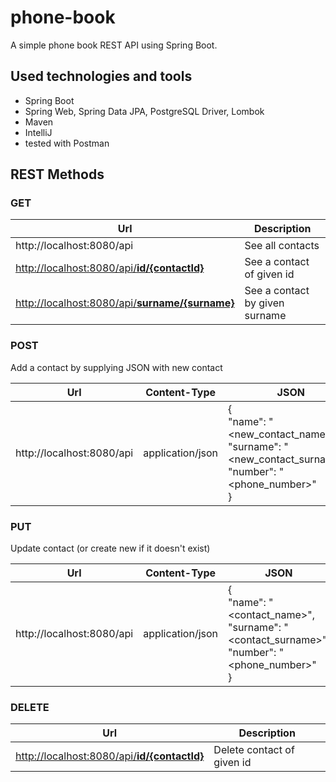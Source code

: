 # phone-book 

A simple phone book REST API using Spring Boot.

## Used technologies and tools

- Spring Boot
- Spring Web, Spring Data JPA, PostgreSQL Driver, Lombok
- Maven
- IntelliJ
- tested with Postman

## REST Methods

### GET

| Url                                                                                         | Description                    |
|---------------------------------------------------------------------------------------------|--------------------------------|
| http://localhost:8080/api                                                                   | See all contacts               |
| [http://localhost:8080/api/**id/{contactId}**](http://localhost:8080/api/id/{contactId})    | See a contact of given id      |
| [http://localhost:8080/api/**surname/{surname}**](http://localhost:8080/api/id/{contactId}) | See a contact by given surname |


### POST

Add a contact by supplying JSON with new contact

| Url                                         | Content-Type     | JSON                                                                                                               |
|---------------------------------------------|------------------|--------------------------------------------------------------------------------------------------------------------|
| http://localhost:8080/api                   | application/json | {<br/>"name": "<new_contact_name>",<br/> "surname": "<new_contact_surname>",<br/>"number": "<phone_number>"<br/> } |



### PUT

Update contact (or create new if it doesn't exist)

| Url                                         | Content-Type     | JSON                                                                                                       |
|---------------------------------------------|------------------|------------------------------------------------------------------------------------------------------------|
| http://localhost:8080/api                   | application/json | {<br/>"name": "<contact_name>",<br/> "surname": "<contact_surname>",<br/>"number": "<phone_number>"<br/> } |



### DELETE

| Url                                                                                      | Description                    |
|------------------------------------------------------------------------------------------|--------------------------------|
| [http://localhost:8080/api/**id/{contactId}**](http://localhost:8080/api/id/{contactId}) | Delete contact of given id           |

